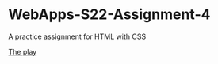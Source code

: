# WebApps-S22-Assignment-4
A practice assignment for HTML with CSS

[The play](https://44-563-web-apps-s22.github.io/webapps-s22-assignment-4-Zamiels-cmd/play.html)
